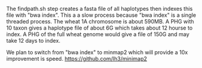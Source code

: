 The findpath.sh step creates a fasta file of all haplotypes then indexes this file with "bwa index".
This a a slow process because "bwa index" is a single threaded process. The wheat 1A chromosome is about 590MB.
A PHG with 10 taxon gives a haplotype file of about 6G which takes about 12 hourse to index.
A PHG of the full wheat genome would give a file of 150G and may take 12 days to index.

We plan to switch from "bwa index" to minmap2 which will provide a 10x improvement is speed. https://github.com/lh3/minimap2

